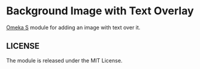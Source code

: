 # Background Image with Text Overlay
[Omeka S] module for adding an image with text over it.

## LICENSE
The module is released under the MIT License.

[Image With Text]: https://github.com/jemurdock/ImageWithText
[Omeka S]: https://omeka.org/s
[MIT]: http://opensource.org/licenses/MIT

